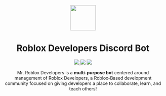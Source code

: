 <div align="center">
<div align="center">
  <img width="80" src="https://cdn.discordapp.com/avatars/717480384417366196/419a02865ccbafe9f6bc17ce1157cea2.png?size=2048">
  <h1>Roblox Developers Discord Bot</h1>

  <a href="https://discord.gg/6wEYYGZ"> 
    <img src="https://img.shields.io/discord/460572114932465664?logo=discord&style=for-the-badge">
  </a>

  <img src="https://img.shields.io/badge/Powered%20by-Comrade-red?style=for-the-badge">
  <img src="https://img.shields.io/github/contributors/SovietKitsune/RobloxDevelopers?style=for-the-badge">
</div>

Mr. Roblox Developers is a <b>multi-purpose bot</b> centered around management of Roblox Developers, a Roblox-Based development community focused on giving developers a place to collaborate, learn, and teach others!



